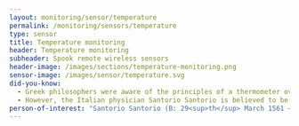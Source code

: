 ```yaml
---
layout: monitoring/sensor/temperature
permalink: /monitoring/sensors/temperature
type: sensor
title: Temperature monitoring
header: Temperature monitoring
subheader: Spook remote wireless sensors
header-image: /images/sections/temperature-monitoring.png
sensor-image: /images/sensor/temperature.svg
did-you-know:
  - Greek philosophers were aware of the principles of a thermometer over two thousand years ago when Philo (20 B.C. – 50 A.D.) who was a Jewish philosopher recorded early experiments on the expansion of air with heat. He designed a tube connected to a hollow sphere which was extended over a jug of water. The hollow sphere reacted to being heated by the water. 
  - However, the Italian physician Santorio Santorio is believed to be the inventor of the first thermometer in the form of a thermoscope although his famous colleague and friend Galileo Galilei is thought to have been a major contributor to the instruments design.
person-of-interest: "Santorio Santorio (B: 29<sup>th</sup> March 1561 – D: 22<sup>nd</sup> February 1636)"
---
```

